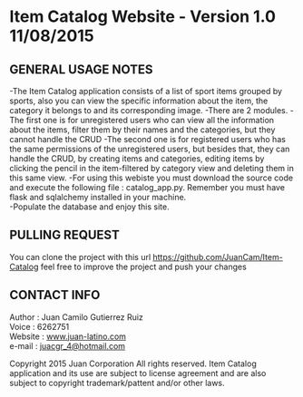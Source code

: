 <h1>Item Catalog Website - Version 1.0 11/08/2015</h1>

GENERAL USAGE NOTES
-------------------
-The Item Catalog application consists of a list of sport items grouped by sports, also you can view the specific information about the item, the category it belongs to and its corresponding image.
-There are 2 modules.
-The first one is for unregistered users who can view all the information about the items, filter them by their names and the categories, but they cannot handle the CRUD
-The second one is for registered users who has the same permissions of the unregistered users, but besides that, they can handle the CRUD, by creating items and categories, editing items by clicking the pencil in the item-filtered by category view and deleting them in this same view.
-For using this webiste you must download the source code and execute the following file : catalog_app.py. Remember you must have flask and sqlalchemy installed in your machine.</br>
-Populate the database and enjoy this site.</br>

PULLING REQUEST
------------------
You can clone the project with this url https://github.com/JuanCam/Item-Catalog
feel free to improve the project and push your changes

CONTACT INFO
------------------
Author : Juan Camilo Gutierrez Ruiz<br>
Voice : 6262751<br>
Website : www.juan-latino.com<br>
e-mail : juacgr_4@hotmail.com<br>

Copyright 2015 Juan Corporation All rights reserved.
Item Catalog application and its use are subject to license agreement and are also subject to copyright trademark/pattent and/or other laws. 
